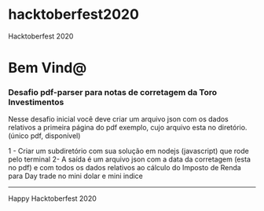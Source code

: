 # hacktoberfest2020
Hacktoberfest 2020

<h1> Bem Vind@</h1>


<h3> Desafio pdf-parser para notas de corretagem da Toro Investimentos </h3>


Nesse desafio inicial você deve criar um arquivo json com os dados relativos a primeira página do pdf exemplo, cujo arquivo esta no diretório. (único pdf, disponível)

1 - Criar um subdiretório com sua solução em nodejs (javascript) que rode pelo terminal 
2-  A saída é um arquivo json com a data da corretagem (esta no pdf) e com todos os dados relativos ao cálculo do Imposto de Renda para Day trade no mini dolar e mini indice


---------------------------------------
Happy Hacktoberfest 2020


